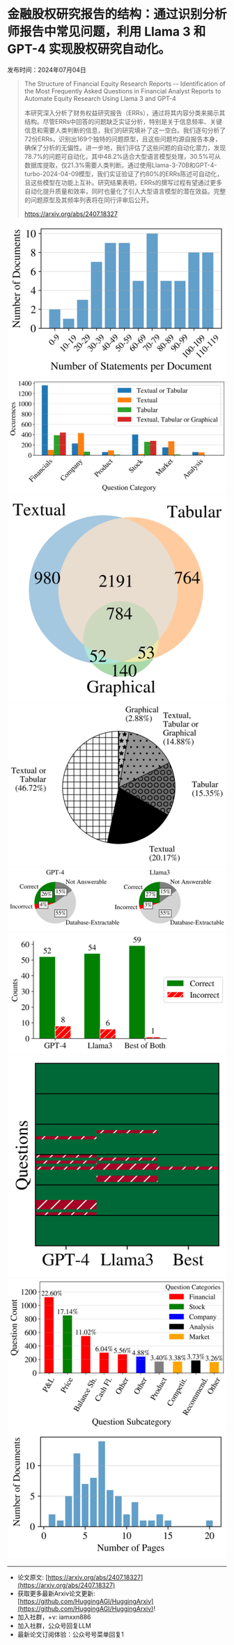 # 金融股权研究报告的结构：通过识别分析师报告中常见问题，利用 Llama 3 和 GPT-4 实现股权研究自动化。
发布时间：2024年07月04日


> The Structure of Financial Equity Research Reports -- Identification of the Most Frequently Asked Questions in Financial Analyst Reports to Automate Equity Research Using Llama 3 and GPT-4
>
> 本研究深入分析了财务权益研究报告（ERRs），通过将其内容分类来揭示其结构。尽管ERRs中回答的问题缺乏实证分析，特别是关于信息频率、关键信息和需要人类判断的信息，我们的研究填补了这一空白。我们逐句分析了72份ERRs，识别出169个独特的问题原型，且这些问题均源自报告本身，确保了分析的无偏性。进一步地，我们评估了这些问题的自动化潜力，发现78.7%的问题可自动化，其中48.2%适合大型语言模型处理，30.5%可从数据库提取，仅21.3%需要人类判断。通过使用Llama-3-70B和GPT-4-turbo-2024-04-09模型，我们实证验证了约80%的ERRs陈述可自动化，且这些模型在功能上互补。研究结果表明，ERRs的撰写过程有望通过更多自动化提升质量和效率，同时也量化了引入大型语言模型的潜在效益。完整的问题原型及其频率列表将在同行评审后公开。
>
> https://arxiv.org/abs/2407.18327

![](https://raw.githubusercontent.com/HuggingAGI/HuggingArxiv/main/paper_images/2407.18327/statement_counts_histogram_binned.png)
![](https://raw.githubusercontent.com/HuggingAGI/HuggingArxiv/main/paper_images/2407.18327/histogram_grouped_by_question_category_x_type_of_display_y_occurrences.png)
![](https://raw.githubusercontent.com/HuggingAGI/HuggingArxiv/main/paper_images/2407.18327/venn_diagram_modalities_in_equity_research_reports.png)
![](https://raw.githubusercontent.com/HuggingAGI/HuggingArxiv/main/paper_images/2407.18327/share_of_question_representations_in_equity_research_reports.png)
![](https://raw.githubusercontent.com/HuggingAGI/HuggingArxiv/main/paper_images/2407.18327/evaluation_gpt4_llama3__pie_charts_correct_incorrect.png)
![](https://raw.githubusercontent.com/HuggingAGI/HuggingArxiv/main/paper_images/2407.18327/evaluation_gpt4_llama3__bar_charts_correct_incorrect_counts_with_either_model_and_color.png)
![](https://raw.githubusercontent.com/HuggingAGI/HuggingArxiv/main/paper_images/2407.18327/evaluation_gpt4_llama3__grid_chart_correctness_when_both_models_used_in_conjunction.png)
![](https://raw.githubusercontent.com/HuggingAGI/HuggingArxiv/main/paper_images/2407.18327/question_categories_bars.png)
![](https://raw.githubusercontent.com/HuggingAGI/HuggingArxiv/main/paper_images/2407.18327/page_counts_histogram.png)

<hr />

- 论文原文: [https://arxiv.org/abs/2407.18327](https://arxiv.org/abs/2407.18327)
- 获取更多最新Arxiv论文更新: [https://github.com/HuggingAGI/HuggingArxiv](https://github.com/HuggingAGI/HuggingArxiv)!
- 加入社群，+v: iamxxn886
- 加入社群，公众号回复LLM
- 最新论文订阅体验：公众号号菜单回复1